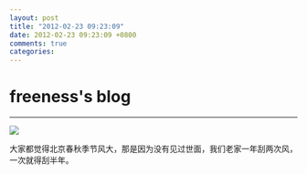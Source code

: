 ```yaml
---
layout: post
title: "2012-02-23 09:23:09"
date: 2012-02-23 09:23:09 +0800
comments: true
categories: 
---
```


# freeness's blog

----------

![](http://okqmqrbgo.bkt.clouddn.com/201202230923091.jpg)

>
大家都觉得北京春秋季节风大，那是因为没有见过世面，我们老家一年刮两次风，一次就得刮半年。